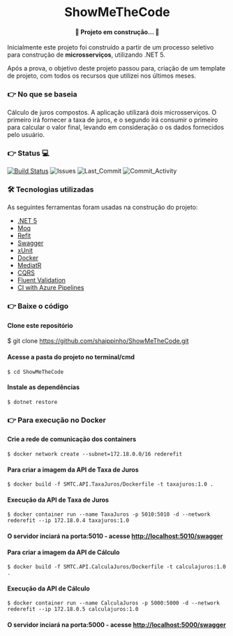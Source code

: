 <h1 align="center">ShowMeTheCode</h1> 
<h4 align="center"> 
	🚧  Projeto em construção...  🚧
</h4>

Inicialmente este projeto foi construído a partir de um processo seletivo para construção de **microsserviços**, utilizando .NET 5.

Após a prova, o objetivo deste projeto passou para, criação de um template de projeto, com todos os recursos que utilizei nos últimos meses.

### 👉 No que se baseia

Cálculo de juros compostos. A aplicação utilizará dois microsserviços. O primeiro irá fornecer a taxa de juros, e o segundo irá consumir o primeiro para calcular o valor final, levando em consideração o os dados fornecidos pelo usuário.

### 👉 Status 💻

[![Build Status](https://dev.azure.com/shaipinho/ShowMeTheCode/_apis/build/status/shaippinho.ShowMeTheCode?branchName=main)](https://dev.azure.com/shaipinho/ShowMeTheCode/_build/latest?definitionId=3&branchName=main)
![Issues](https://img.shields.io/github/issues-pr-closed/shaippinho/ShowMeTheCode.svg)
![Last_Commit](https://img.shields.io/github/last-commit/shaippinho/ShowMeTheCode/develop?color=purple)
![Commit_Activity](https://img.shields.io/github/commit-activity/y/shaippinho/ShowMeTheCode?color=blue&logo=Commit_Activity&style=plastic)

### 🛠 Tecnologias utilizadas

As seguintes ferramentas foram usadas na construção do projeto:

- [.NET 5](https://dotnet.microsoft.com/download/dotnet/5.0)
- [Moq](https://github.com/Moq/moq4/wiki/Quickstart)
- [Refit](https://github.com/reactiveui/refit)
- [Swagger](https://swagger.io/)
- [xUnit](https://xunit.net/)
- [Docker](https://www.docker.com/)
- [MediatR](https://github.com/jbogard/MediatR)
- [CQRS](https://martinfowler.com/bliki/CQRS.html)
- [Fluent Validation](https://fluentvalidation.net/)
- [CI with Azure Pipelines](https://docs.microsoft.com/pt-br/azure/architecture/example-scenario/apps/devops-dotnet-webapp)

### 👉 Baixe o código

#### Clone este repositório
$ git clone <https://github.com/shaippinho/ShowMeTheCode.git>

#### Acesse a pasta do projeto no terminal/cmd
```
$ cd ShowMeTheCode
```

#### Instale as dependências
```
$ dotnet restore
```

### 👉 Para execução no Docker

#### Crie a rede de comunicação dos containers
```
$ docker network create --subnet=172.18.0.0/16 rederefit
```

#### Para criar a imagem da API de Taxa de Juros
```
$ docker build -f SMTC.API.TaxaJuros/Dockerfile -t taxajuros:1.0 .
```

#### Execução da API de Taxa de Juros
```
$ docker container run --name TaxaJuros -p 5010:5010 -d --network rederefit --ip 172.18.0.4 taxajuros:1.0
```
#### O servidor inciará na porta:5010 - acesse <http://localhost:5010/swagger> 

#### Para criar a imagem da API de Cálculo
```
$ docker build -f SMTC.API.CalculaJuros/Dockerfile -t calculajuros:1.0 .
```
#### Execução da API de Cálculo
```
$ docker container run --name CalculaJuros -p 5000:5000 -d --network rederefit --ip 172.18.0.5 calculajuros:1.0
```

#### O servidor inciará na porta:5000 - acesse <http://localhost:5000/swagger> 
